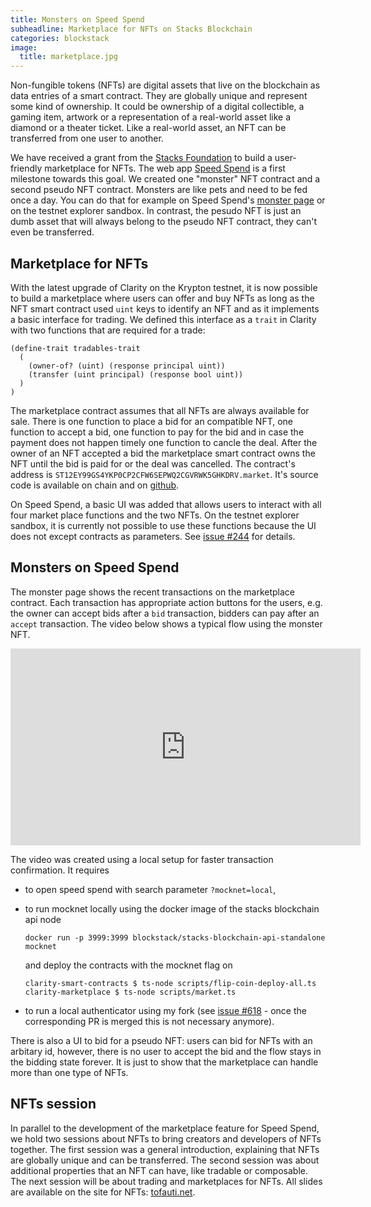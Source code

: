 ```yaml
---
title: Monsters on Speed Spend
subheadline: Marketplace for NFTs on Stacks Blockchain
categories: blockstack
image:
  title: marketplace.jpg
---
```


Non-fungible tokens (NFTs) are digital assets that live on the blockchain as data entries of a smart contract. They are globally unique and represent some kind of ownership. It could be ownership of a digital collectible, a gaming item, artwork or a representation of a real-world asset like a diamond or a theater ticket. Like a real-world asset, an NFT can be transferred from one user to another.

We have received a grant from the [Stacks Foundation](https://stacks.org/grants) to build a user-friendly marketplace for NFTs. The web app [Speed Spend](https://speed-spend.netlify.app) is a first milestone towards this goal. We created one "monster" NFT contract and a second pseudo NFT contract. Monsters are like pets and need to be fed once a day. You can do that for example on Speed Spend's [monster page](https://speed-spend.netlify.app/monsters) or on the testnet explorer sandbox. In contrast, the pesudo NFT is just an dumb asset that will always belong to the pseudo NFT contract, they can't even be transferred.

## Marketplace for NFTs

With the latest upgrade of Clarity on the Krypton testnet, it is now possible to build a marketplace where users can offer and buy NFTs as long as the NFT smart contract used `uint` keys to identify an NFT and as it implements a basic interface for trading. We defined this interface as a `trait` in Clarity with two functions that are required for a trade:

```
(define-trait tradables-trait
  (
    (owner-of? (uint) (response principal uint))
    (transfer (uint principal) (response bool uint))
  )
)
```

The marketplace contract assumes that all NFTs are always available for sale. There is one function to place a bid for an compatible NFT, one function to accept a bid, one function to pay for the bid and in case the payment does not happen timely one function to cancle the deal. After the owner of an NFT accepted a bid the marketplace smart contract owns the NFT until the bid is paid for or the deal was cancelled. The contract's address is `ST12EY99GS4YKP0CP2CFW6SEPWQ2CGVRWK5GHKDRV.market`. It's source code is available on chain and on [github](https://github.com/friedger/clarity-marketplace).

On Speed Spend, a basic UI was added that allows users to interact with all four market place functions and the two NFTs. On the testnet explorer sandbox, it is currently not possible to use these functions because the UI does not except contracts as parameters. See [issue #244](https://github.com/blockstack/explorer/issues/244) for details.

## Monsters on Speed Spend

The monster page shows the recent transactions on the marketplace contract. Each transaction has appropriate action buttons for the users, e.g. the owner can accept bids after a `bid` transaction, bidders can pay after an `accept` transaction. The video below shows a typical flow using the monster NFT.

<iframe width="560" height="315" src="https://www.youtube.com/embed/gKOeUbI8F9o" frameborder="0" allow="accelerometer; clipboard-write; encrypted-media; gyroscope; picture-in-picture" allowfullscreen></iframe>

The video was created using a local setup for faster transaction confirmation. It requires

- to open speed spend with search parameter `?mocknet=local`,
- to run mocknet locally using the docker image of the stacks blockchain api node

  ```
  docker run -p 3999:3999 blockstack/stacks-blockchain-api-standalone mocknet
  ```

  and deploy the contracts with the mocknet flag on

  ```
  clarity-smart-contracts $ ts-node scripts/flip-coin-deploy-all.ts
  clarity-marketplace $ ts-node scripts/market.ts
  ```

- to run a local authenticator using my fork (see [issue #618](https://github.com/blockstack/ux/issues/618) - once the corresponding PR is merged this is not necessary anymore).

There is also a UI to bid for a pseudo NFT: users can bid for NFTs with an arbitary id, however, there is no user to accept the bid and the flow stays in the bidding state forever. It is just to show that the marketplace can handle more than one type of NFTs.

## NFTs session

In parallel to the development of the marketplace feature for Speed Spend, we hold two sessions about NFTs to bring creators and developers of NFTs together. The first session was a general introduction, explaining that NFTs are globally unique and can be transferred. The second session was about additional properties that an NFT can have, like tradable or composable. The next session will be about trading and marketplaces for NFTs. All slides are available on the site for NFTs: [tofauti.net](https://tofauti.net).
